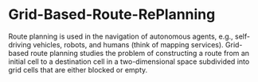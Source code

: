 # Grid-Based-Route-RePlanning
Route planning is used in the navigation of autonomous agents, e.g., self-driving vehicles, robots, and humans (think of mapping services). Grid-based route planning studies the problem of constructing a route from an initial cell to a destination cell in a two-dimensional space subdivided into grid cells that are either blocked or empty.
